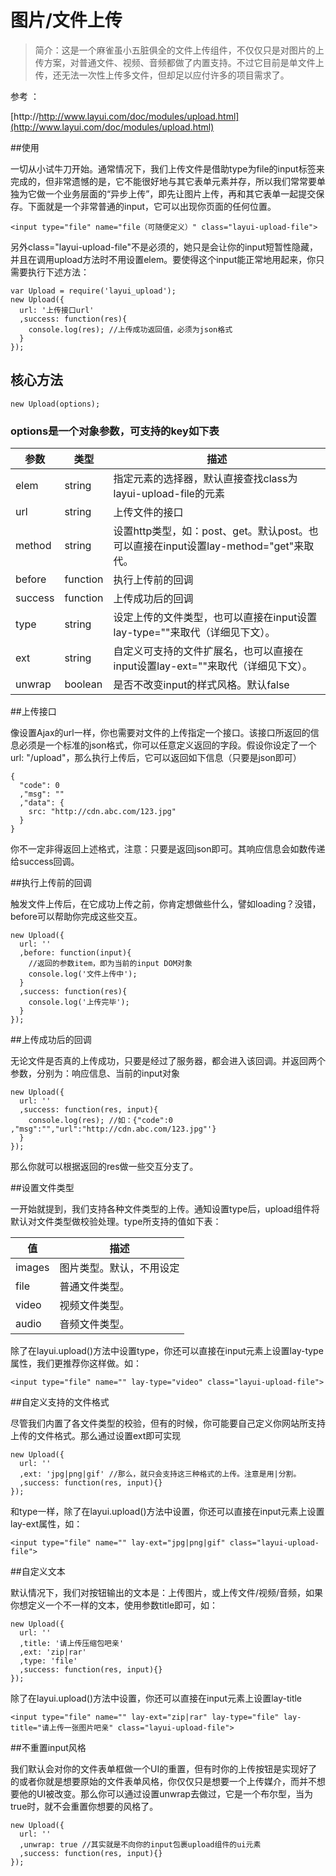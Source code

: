 图片/文件上传
=========

> 简介：这是一个麻雀虽小五脏俱全的文件上传组件，不仅仅只是对图片的上传方案，对普通文件、视频、音频都做了内置支持。不过它目前是单文件上传，还无法一次性上传多文件，但却足以应付许多的项目需求了。

参考 ： 

[http://http://www.layui.com/doc/modules/upload.html](http://www.layui.com/doc/modules/upload.html)


##使用

一切从小试牛刀开始。通常情况下，我们上传文件是借助type为file的input标签来完成的，但非常遗憾的是，它不能很好地与其它表单元素并存，所以我们常常要单独为它做一个业务层面的“异步上传”，即先让图片上传，再和其它表单一起提交保存。下面就是一个非常普通的input，它可以出现你页面的任何位置。

	<input type="file" name="file（可随便定义）" class="layui-upload-file">

另外class="layui-upload-file"不是必须的，她只是会让你的input短暂性隐藏，并且在调用upload方法时不用设置elem。要使得这个input能正常地用起来，你只需要执行下述方法：

	var Upload = require('layui_upload');
	new Upload({
	  url: '上传接口url'
	  ,success: function(res){
	    console.log(res); //上传成功返回值，必须为json格式
	  }
	});   


## 核心方法

	new Upload(options); 

### options是一个对象参数，可支持的key如下表

<table class="site-table">
        <thead>
          <tr>
            <th>参数</th>
            <th>类型</th>
            <th>描述</th>
          </tr> 
        </thead>
        <tbody>
          <tr>
            <td>elem</td>
            <td>string</td>
            <td>指定元素的选择器，默认直接查找class为layui-upload-file的元素</td>
          </tr>
          <tr>
            <td>url</td>
            <td>string</td>
            <td>上传文件的接口</td>
          </tr>
          <tr>
            <td>method</td>
            <td>string</td>
            <td>设置http类型，如：post、get。默认post。也可以直接在input设置lay-method="get"来取代。</td>
          </tr>
          <tr>
            <td>before</td>
            <td>function</td>
            <td>执行上传前的回调</td>
          </tr>
          <tr>
            <td>success</td>
            <td>function</td>
            <td>上传成功后的回调</td>
          </tr>
          <tr>
            <td>type</td>
            <td>string</td>
            <td>设定上传的文件类型，也可以直接在input设置lay-type=""来取代（详细见下文）。</td>
          </tr>
          <tr>
            <td>ext</td>
            <td>string</td>
            <td>自定义可支持的文件扩展名，也可以直接在input设置lay-ext=""来取代（详细见下文）。</td>
          </tr>
          <tr>
            <td>unwrap</td>
            <td>boolean</td>
            <td>是否不改变input的样式风格。默认false</td>
          </tr>
        </tbody>
      </table>


##上传接口

像设置Ajax的url一样，你也需要对文件的上传指定一个接口。该接口所返回的信息必须是一个标准的json格式，你可以任意定义返回的字段。假设你设定了一个url: "/upload"，那么执行上传后，它可以返回如下信息（只要是json即可）

	{
	  "code": 0
	  ,"msg": ""
	  ,"data": {
	    src: "http://cdn.abc.com/123.jpg"
	  }
	}    

你不一定非得返回上述格式，注意：只要是返回json即可。其响应信息会如数传递给success回调。

##执行上传前的回调

触发文件上传后，在它成功上传之前，你肯定想做些什么，譬如loading？没错，before可以帮助你完成这些交互。

	new Upload({
	  url: ''
	  ,before: function(input){
	    //返回的参数item，即为当前的input DOM对象
	    console.log('文件上传中');
	  }
	  ,success: function(res){
	    console.log('上传完毕');
	  }
	}); 

##上传成功后的回调

无论文件是否真的上传成功，只要是经过了服务器，都会进入该回调。并返回两个参数，分别为：响应信息、当前的input对象

	new Upload({
	  url: ''
	  ,success: function(res, input){
	    console.log(res); //如：{"code":0 ,"msg":"","url":"http://cdn.abc.com/123.jpg"'} 
	  }
	}); 

那么你就可以根据返回的res做一些交互分支了。

##设置文件类型

一开始就提到，我们支持各种文件类型的上传。通知设置type后，upload组件将默认对文件类型做校验处理。type所支持的值如下表：

<table class="site-table">
<thead>
  <tr>
    <th>值</th>
    <th>描述</th>
  </tr> 
</thead>
<tbody>
  <tr>
    <td>images</td>
    <td>图片类型。默认，不用设定</td>
  </tr>
  <tr>
    <td>file</td>
    <td>普通文件类型。</td>
  </tr>
  <tr>
    <td>video</td>
    <td>视频文件类型。</td>
  </tr>
  <tr>
    <td>audio</td>
    <td>音频文件类型。</td>
  </tr>
</tbody>
</table>

除了在layui.upload()方法中设置type，你还可以直接在input元素上设置lay-type属性，我们更推荐你这样做。如：

	<input type="file" name="" lay-type="video" class="layui-upload-file">


##自定义支持的文件格式

尽管我们内置了各文件类型的校验，但有的时候，你可能要自己定义你网站所支持上传的文件格式。那么通过设置ext即可实现

	new Upload({
	  url: ''
	  ,ext: 'jpg|png|gif' //那么，就只会支持这三种格式的上传。注意是用|分割。
	  ,success: function(res, input){}
	});  

和type一样，除了在layui.upload()方法中设置，你还可以直接在input元素上设置lay-ext属性，如：

	<input type="file" name="" lay-ext="jpg|png|gif" class="layui-upload-file">

##自定义文本

默认情况下，我们对按钮输出的文本是：上传图片，或上传文件/视频/音频，如果你想定义一个不一样的文本，使用参数title即可，如：

	new Upload({
	  url: ''
	  ,title: '请上传压缩包吧亲'
	  ,ext: 'zip|rar'
	  ,type: 'file'
	  ,success: function(res, input){}
	});     

除了在layui.upload()方法中设置，你还可以直接在input元素上设置lay-title

	<input type="file" name="" lay-ext="zip|rar" lay-type="file" lay-title="请上传一张图片吧亲" class="layui-upload-file"> 

##不重置input风格

我们默认会对你的文件表单框做一个UI的重置，但有时你的上传按钮是实现好了的或者你就是想要原始的文件表单风格，你仅仅只是想要一个上传媒介，而并不想要他的UI被改变。那么你可以通过设置unwrap去做过，它是一个布尔型，当为true时，就不会重置你想要的风格了。


	new Upload({
	  url: ''
	  ,unwrap: true //其实就是不向你的input包裹upload组件的ui元素
	  ,success: function(res, input){}
	}); 










